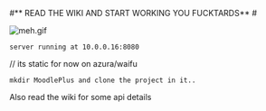 #** READ THE WIKI AND START WORKING YOU FUCKTARDS** #

![meh.gif](http://awesomegifs.com/wp-content/uploads/middle-finger-rage-face.gif)
```
server running at 10.0.0.16:8080 
```
// its static for now on azura/waifu
```
mkdir MoodlePlus and clone the project in it..
```

Also read the wiki for some api details